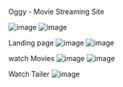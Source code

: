 Oggy - Movie Streaming Site

 ![image](https://user-images.githubusercontent.com/69428947/233236473-2fc17207-fa61-4791-8556-ebe836928c48.png)
![image](https://user-images.githubusercontent.com/69428947/233236595-4efb1b82-f019-4f26-8e7f-20c55d8975f6.png)

 Landing page
![image](https://user-images.githubusercontent.com/69428947/233236275-c0d0e7b3-2b82-41b4-924d-49a5e427cca4.png)
![image](https://user-images.githubusercontent.com/69428947/233236391-86af2b8f-386b-4299-8b52-8ad01de50891.png)

watch Movies
![image](https://user-images.githubusercontent.com/69428947/233237730-a012e7bf-4417-427b-a1df-8a985d8e4466.png)
![image](https://user-images.githubusercontent.com/69428947/233236951-9998eae3-6953-4639-b09f-6c45cb7da6e4.png)


Watch Tailer
![image](https://user-images.githubusercontent.com/69428947/233238182-06cd2905-16c5-4b01-97e5-2e925fa538b3.png)
